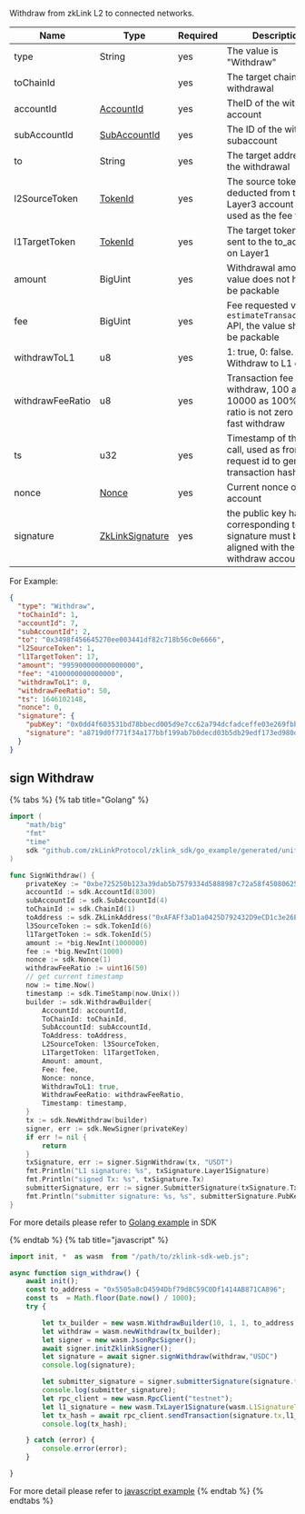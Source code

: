 Withdraw from zkLink L2 to connected networks.

<table>
<thead><tr><th width="20">Name</th><th width="20">Type</th><th width="10">Required</th><th width="250">Description</th></tr></thead>
<tbody>
<tr><td> type             </td><td> String          </td><td> yes       </td><td> The value is "Withdraw"                                                                               </td></tr>
<tr><td> toChainId        </td><td>                 </td><td> yes       </td><td> The target chain of the withdrawal                                                                    </td></tr>
<tr><td> accountId        </td><td> <a href="../basic-types.md#accountid">AccountId</a>       </td><td> yes       </td><td> TheID of the withdraw account                                                                         </td></tr>
<tr><td> subAccountId     </td><td> <a href="../basic-types.md#subaccountid">SubAccountId</a>    </td><td> yes       </td><td> The ID of the withdraw subaccount                                                                     </td></tr>
<tr><td> to               </td><td> String          </td><td> yes       </td><td> The target address of the withdrawal                                                                  </td></tr>
<tr><td> l2SourceToken    </td><td> <a href="../basic-types.md#TokenId">TokenId</a>         </td><td> yes       </td><td> The source token to be deducted from the Layer3 account and used as the fee token                     </td></tr>
<tr><td> l1TargetToken    </td><td> <a href="../basic-types.md#TokenId">TokenId</a>         </td><td> yes       </td><td> The target token to be sent to the to_address on Layer1                                               </td></tr>
<tr><td> amount           </td><td> BigUint         </td><td> yes       </td><td> Withdrawal amount, the value does not have to be packable                                             </td></tr>
<tr><td> fee              </td><td> BigUint         </td><td> yes       </td><td> Fee requested via <code>estimateTransactionFee</code> API, the value should be packable               </td></tr>
<tr><td> withdrawToL1     </td><td> u8              </td><td> yes       </td><td> 1: true, 0: false. Withdraw to L1 or not                                                              </td></tr>
<tr><td> withdrawFeeRatio </td><td> u8              </td><td> yes       </td><td> Transaction fee for fast withdraw, 100 as 1%, 10000 as 100%, If ratio is not zero means fast withdraw </td></tr>
<tr><td> ts               </td><td> u32             </td><td> yes       </td><td> Timestamp of the API call, used as front-end request id to generate transaction hash                  </td></tr>
<tr><td> nonce            </td><td> <a href="../basic-types.md#nonce">Nonce</a>           </td><td> yes       </td><td> Current nonce of the account                                                                          </td></tr>
<tr><td> signature        </td><td> <a href="../basic-types.md#zklinksignature">ZkLinkSignature</a> </td><td> yes       </td><td> the public key hash corresponding to the signature must be aligned with the withdraw account          </td></tr>
</tbody>
</table>

For Example:
```json
{
  "type": "Withdraw",
  "toChainId": 1,
  "accountId": 7,
  "subAccountId": 2,
  "to": "0x3498f456645270ee003441df82c718b56c0e6666",
  "l2SourceToken": 1,
  "l1TargetToken": 17,
  "amount": "995900000000000000",
  "fee": "4100000000000000",
  "withdrawToL1": 0,
  "withdrawFeeRatio": 50,
  "ts": 1646102148,
  "nonce": 0,
  "signature": {
    "pubKey": "0x0dd4f603531bd78bbecd005d9e7cc62a794dcfadceffe03e269fbb6b72e9c724",
    "signature": "a8719d0f771f34a177bbf199ab7b0decd03b5db29edf173ed980d19c7864c5a3761111620ab1982ef1bb7459d5a919727e51b895799e2706ddd5a5328146eb01"
  }
}
```

## sign Withdraw

{% tabs %}
{% tab title="Golang" %}
```go
import (
	"math/big"
	"fmt"
	"time"
	sdk "github.com/zkLinkProtocol/zklink_sdk/go_example/generated/uniffi/zklink_sdk"
)

func SignWithdraw() {
    privateKey := "0xbe725250b123a39dab5b7579334d5888987c72a58f4508062545fe6e08ca94f4"
	accountId := sdk.AccountId(8300)
	subAccountId := sdk.SubAccountId(4)
	toChainId := sdk.ChainId(1)
    toAddress := sdk.ZkLinkAddress("0xAFAFf3aD1a0425D792432D9eCD1c3e26Ef2C42E9")
    l3SourceToken := sdk.TokenId(6)
    l1TargetToken := sdk.TokenId(5)
	amount := *big.NewInt(1000000)
	fee := *big.NewInt(1000)
	nonce := sdk.Nonce(1)
	withdrawFeeRatio := uint16(50)
    // get current timestamp
    now := time.Now()
    timestamp := sdk.TimeStamp(now.Unix())
    builder := sdk.WithdrawBuilder{
        AccountId: accountId,
        ToChainId: toChainId,
        SubAccountId: subAccountId,
        ToAddress: toAddress,
        L2SourceToken: l3SourceToken,
        L1TargetToken: l1TargetToken,
        Amount: amount,
        Fee: fee,
        Nonce: nonce,
        WithdrawToL1: true,
        WithdrawFeeRatio: withdrawFeeRatio,
        Timestamp: timestamp,
    }
    tx := sdk.NewWithdraw(builder)
    signer, err := sdk.NewSigner(privateKey)
    if err != nil {
        return
    }
    txSignature, err := signer.SignWithdraw(tx, "USDT")
    fmt.Println("L1 signature: %s", txSignature.Layer1Signature)
    fmt.Println("signed Tx: %s", txSignature.Tx)
    submitterSignature, err := signer.SubmitterSignature(txSignature.Tx)
    fmt.Println("submitter signature: %s, %s", submitterSignature.PubKey, submitterSignature.Signature)
}
```
For more details please refer to [Golang example](https://github.com/zkLinkProtocol/zklink_sdk/tree/main/examples/Golang) in SDK

{% endtab %}
{% tab title="javascript" %}
```javascript
import init, *  as wasm  from "/path/to/zklink-sdk-web.js";

async function sign_withdraw() {
    await init();
    const to_address = "0x5505a8cD4594Dbf79d8C59C0Df1414AB871CA896";
    const ts  = Math.floor(Date.now() / 1000);
    try {

        let tx_builder = new wasm.WithdrawBuilder(10, 1, 1, to_address,18, "100000000000000", false,10,18,"10000000000000000", 1,ts);
        let withdraw = wasm.newWithdraw(tx_builder);
        let signer = new wasm.JsonRpcSigner();
        await signer.initZklinkSigner();
        let signature = await signer.signWithdraw(withdraw,"USDC")
        console.log(signature);

        let submitter_signature = signer.submitterSignature(signature.tx);
        console.log(submitter_signature);
        let rpc_client = new wasm.RpcClient("testnet");
        let l1_signature = new wasm.TxLayer1Signature(wasm.L1SignatureType.Eth,signature.eth_signature);
        let tx_hash = await rpc_client.sendTransaction(signature.tx,l1_signature,submitter_signature);
        console.log(tx_hash);

    } catch (error) {
        console.error(error);
    }

}
```
For more detail please refer to [javascript example](https://github.com/zkLinkProtocol/zklink_sdk/tree/main/examples/Javascript)
{% endtab %}
{% endtabs %}
